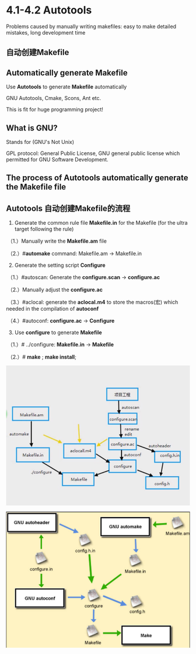 # 4.1-4.2 Autotools

Problems caused by manually writing makefiles: easy to make detailed mistakes, long development time

## 自动创建Makefile

## Automatically generate Makefile

Use **Autotools** to generate **Makefile** automatically

GNU Autotools, Cmake, Scons, Ant etc.

This is fit for huge programming project!

## What is GNU?

Stands for (GNU's Not Unix)

GPL protocol: General Public License, GNU general public license which permitted for GNU Software Development.

## The process of Autotools automatically generate the Makefile file

## Autotools 自动创建Makefile的流程

1. Generate the common rule file **Makefile.in** for the Makefile (for  the ultra target following the rule)

​		（1.）Manually write the **Makefile.am** file

​		（2.）#**automake** command: Makefile.am -> Makefile.in

2. Generate the setting script **Configure**

​		（1.）#autoscan: Generate the **configure.scan** -> **configure.ac**

​		（2.）Manually adjust the **configure.ac**

​		（3.）#aclocal: generate the **aclocal.m4** to store the macros(宏) which needed in the compilation of **autoconf**

​		（4.）#autoconf: **configure.ac** -> **Configure**

3. Use **configure** to generate **Makefile**

​		（1.）# ../configure: **Makefile.in** -> **Makefile**

​		（2.）# **make** ; **make install**;

![1](https://github.com/knightsummon/Makefile/blob/master/4.1-4.2%20Autotools.assets/1.jpg)

![2](https://github.com/knightsummon/Makefile/blob/master/4.1-4.2%20Autotools.assets/2.jpg)
